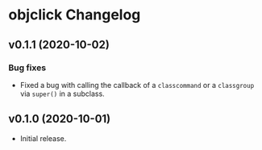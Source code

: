 objclick Changelog
==================

v0.1.1 (2020-10-02)
-------------------

### Bug fixes

* Fixed a bug with calling the callback of a `classcommand` or a
  `classgroup` via `super()` in a subclass.


v0.1.0 (2020-10-01)
-------------------

* Initial release.
